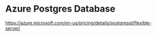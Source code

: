 # Azure Postgres Database

https://azure.microsoft.com/en-us/pricing/details/postgresql/flexible-server/

